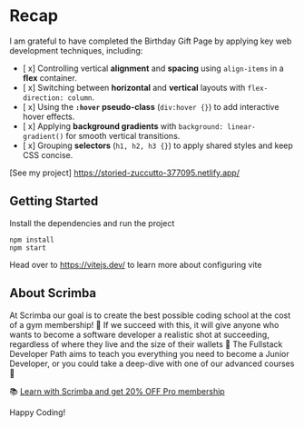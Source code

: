 # Recap

I am grateful to have completed the Birthday Gift Page by applying key web development techniques, including:

- [ x] Controlling vertical **alignment** and **spacing** using `align-items` in a **flex** container.  
- [ x] Switching between **horizontal** and **vertical** layouts with `flex-direction: column`.  
- [ x] Using the **`:hover` pseudo-class** (`div:hover {}`) to add interactive hover effects.  
- [ x] Applying **background gradients** with `background: linear-gradient()` for smooth vertical transitions.  
- [ x] Grouping **selectors** (`h1, h2, h3 {}`) to apply shared styles and keep CSS concise.

[See my project] https://storied-zuccutto-377095.netlify.app/

## Getting Started
Install the dependencies and run the project
```
npm install
npm start
```

Head over to https://vitejs.dev/ to learn more about configuring vite
## About Scrimba

At Scrimba our goal is to create the best possible coding school at the cost of a gym membership! 💜
If we succeed with this, it will give anyone who wants to become a software developer a realistic shot at succeeding, regardless of where they live and the size of their wallets 🎉
The Fullstack Developer Path aims to teach you everything you need to become a Junior Developer, or you could take a deep-dive with one of our advanced courses 🚀

📚 [Learn with Scrimba and get 20% OFF Pro membership](https://scrimba.com/?via=u017m04)

Happy Coding!
